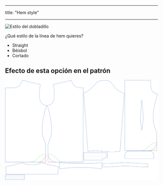 - - -
title: "Hem style"
- - -

![Estilo del dobladillo](hemstyle.svg)

¿Qué estilo de la línea de hem quieres?

- Straight
- Béisbol
- Cortado

## Efecto de esta opción en el patrón

![Esta imagen muestra el efecto de esta opción superponiendo varias variantes que tienen un valor diferente para esta opción](simon_hemstyle_sample.svg "Effect of this option on the pattern")
